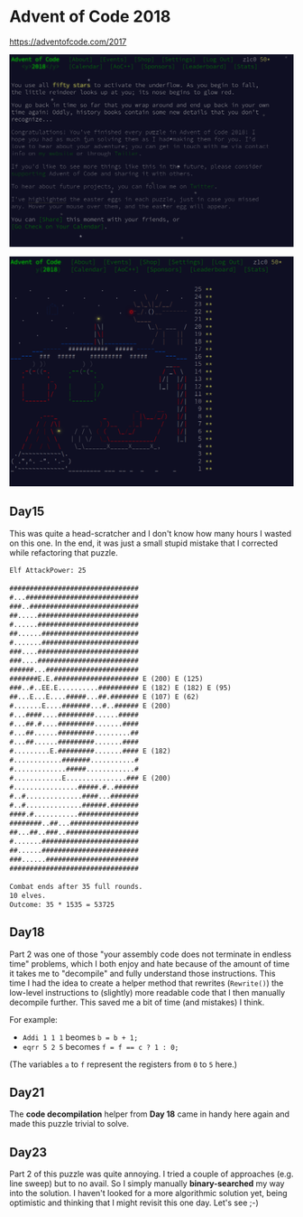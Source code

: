 # Advent of Code 2018

https://adventofcode.com/2017

![Advent of Code 2018 finished](aoc_2018_50_stars.png)

![Advent of Code 2018 finished](aoc_2018_done.png)

## Day15

This was quite a head-scratcher and I don't know how many hours I wasted on this one.
In the end, it was just a small stupid mistake that I corrected while refactoring that
puzzle.

```text
Elf AttackPower: 25

################################
#...############################
###..###########################
##.....#########################
#......#########################
##......########################
#.......########################
###....#########################
###....#########################
######...#######################
#######E.E.##################### E (200) E (125)
###..#..EE.E..........########## E (182) E (182) E (95)
##...E...E....#####...##.####### E (107) E (62)
#.......E....#######...#..###### E (200)
#...####....#########......#####
#...##.#....#########.......####
#...##......#########.........##
#...##......#########.......####
#.........E.#########.......#### E (182)
#............#######...........#
#.............#####............#
#............E...............### E (200)
#................#####.#..######
#..#..............####...#######
#..#..............######.#######
####.#...........###############
########..##...#################
##...##..###..##################
#.......########################
##......########################
###......#######################
################################

Combat ends after 35 full rounds.
10 elves.
Outcome: 35 * 1535 = 53725
```

## Day18

Part 2 was one of those "your assembly code does not terminate in endless
time" problems, which I both enjoy and hate because of the amount of time
it takes me to "decompile" and fully understand those instructions.
This time I had the idea to create a helper method that rewrites
(`Rewrite()`) the low-level instructions to (slightly) more readable
code that I then manually decompile further. This saved me a bit of time
(and mistakes) I think.

For example:

* `Addi 1 1 1` beomes `b = b + 1;`
* `eqrr 5 2 5` becomes `f = f == c ? 1 : 0;`

(The variables `a` to `f` represent the registers from `0` to `5` here.)

## Day21

The **code decompilation** helper from **Day 18** came in handy here again and
made this puzzle trivial to solve.

## Day23

Part 2 of this puzzle was quite annoying. I tried a couple of approaches (e.g. line
sweep) but to no avail. So I simply manually **binary-searched**
my way into the solution. I haven't looked for a more algorithmic solution yet,
being optimistic and thinking that I might revisit this one day. Let's see ;-)

